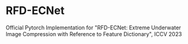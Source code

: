 # RFD-ECNet
Official Pytorch Implementation for "RFD-ECNet: Extreme Underwater Image Compression with Reference to Feature Dictionary", ICCV 2023
